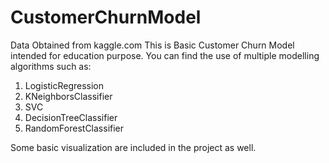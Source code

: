 # CustomerChurnModel
Data Obtained from kaggle.com
This is Basic Customer Churn Model intended for education purpose. You can find the use of multiple modelling algorithms such as:

1) LogisticRegression
2) KNeighborsClassifier
3) SVC
4) DecisionTreeClassifier
5) RandomForestClassifier

Some basic visualization are included in the project as well.
